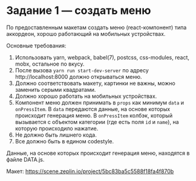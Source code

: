 # Задание 1 — создать меню

По предоставленным макетам создать меню (react-компонент) типа аккордеон, хорошо работающий на мобильных устройствах. 

Основные требования:

1. Использовать yarn, webpack, babel(7), postcss, css-modules, react, mobx, остальное по вкусу.
1. После вызова `yarn run start-dev-server` по адресу http://localhost:8000 должно открываться меню.
1. Должно соответствовать макету, картинки не важны, можно заменить серыми квадратами.
1. Должно хорошо работать на мобильных устройствах.
1. Компонент меню должен принимать в `props` как минимум `data` и `onPressItem`. В `data` передаются данные, на основе которых происходит генерация меню. В `onPressItem` колбэк, который вызывается с объектом категории (где есть поля `id` и `name`), на которую происходило нажатие.
1. Не должно быть лишнего кода.
1. Все должно быть в едином codestyle.

Данные, на основе которых происходит генерация меню, находятся в файле DATA.js.

Макет: https://scene.zeplin.io/project/5bc83ba5c5588f18fa4f870b
